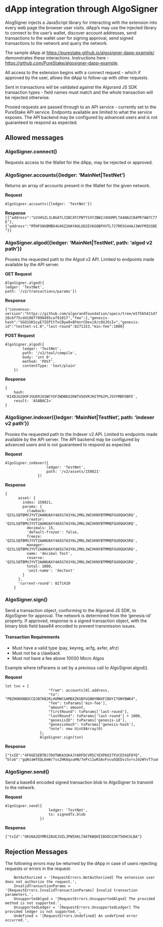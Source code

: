 # dApp integration through AlgoSigner

AlogSigner injects a JavaScript library for interacting with the extension into every web page the browser user visits. dApp’s may use the injected library to connect to the user’s wallet, discover account addresses, send transactions to the wallet user for signing approval, send signed transactions to the network and query the network. 

The sample dApp at https://purestake.github.io/algosigner-dapp-example/ demonstrates these interactions. Instructions here - https://github.com/PureStake/algosigner-dapp-example.

All access to the extension begins with a connect request -  which if approved by the user, allows the dApp to follow-up with other requests. 

Sent in transactions will be validated against the Algorand JS SDK transaction types - field names must match and the whole transaction will be rejected otherwise. 

Proxied requests are passed through to an API service - currently set to the PureStake API service. Endpoints available are limited to what the service exposes. The API backend may be configured by advanced users and is not guaranteed to respond as expected. 



## Allowed messages

### AlgoSigner.connect()
Requests access to the Wallet for the dApp, may be rejected or approved. 

### AlgoSigner.accounts({ledger: ‘MainNet|TestNet’) 
Returns an array of accounts present in the Wallet for the given network. 

**Request**

``` AlgoSigner.accounts({ledger: 'TestNet'}) ```

**Response**
```[{"address":"U2VHSZL3LNGATL3IBCXFCPBTYSXYZBW2J4OGMPLTA4NA2CB4PR7AW7C77E"},{"address":"MTHFSNXBMBD4U46Z2HAYAOLGD2EV6GQBPXVTL727RR3G44AJ3WVFMZGSBE"}]```

### AlgoSigner.algod({ledger: ‘MainNet|TestNet’, path: ‘algod v2 path’})
Proxies the requested path to the Algod v2 API. Limited to endpoints made available by the API server. 

**GET Request** 

```
AlgoSigner.algod({
ledger: 'TestNet', 
path: '/v2/transactions/params'})
```

**Response** 

``` {"consensus-version":"https://github.com/algorandfoundation/specs/tree/e5f565421d720c6f75cdd186f7098495caf9101f","fee":1,"genesis-hash":"SGO1GKSzyE7IEPItTxCByw9x8FmnrCDexi9/cOUJOiI=","genesis-id":"testnet-v1.0","last-round":8271323,"min-fee":1000} ```
      
**POST Request** 

``` 
AlgoSigner.algod({
        ledger: 'TestNet',
        path: '/v2/teal/compile',
        body: 'int 0',
        method: 'POST',
        contentType: 'text/plain'
    }) 
```

**Response**     
``` 
{
    hash: 'KI4DJG2OOFJGUERJGSWCYGFZWDNEU2KWTU56VRJHITP62PLJ5VYMBFDBFE',
    result: 'ASABACI='
} 
```


### AlgoSigner.indexer({ledger: ‘MainNet|TestNet’, path: ‘indexer v2 path’})
Proxies the requested path to the Indexer v2 API. Limited to endpoints made available by the API server. The API backend may be configured by advanced users and is not guaranteed to respond as expected. 

**Request** 
```
AlgoSigner.indexer({
                   ledger: 'TestNet',
                   path: '/v2/assets/150821'
               })
```

**Response**
```
{
      asset: {
        index: 150821,
        params: {
          clawback: 'Q2SLSQTBMVJYVT2AANUAXY4A5G7A3Y6L2M6L3WIXKNYBTMMQFGUOQGKSRQ',
          creator: 'Q2SLSQTBMVJYVT2AANUAXY4A5G7A3Y6L2M6L3WIXKNYBTMMQFGUOQGKSRQ',
          decimals: 15,
          'default-frozen': false,
          freeze: 'Q2SLSQTBMVJYVT2AANUAXY4A5G7A3Y6L2M6L3WIXKNYBTMMQFGUOQGKSRQ',
          manager: 'Q2SLSQTBMVJYVT2AANUAXY4A5G7A3Y6L2M6L3WIXKNYBTMMQFGUOQGKSRQ',
          name: 'decimal Test',
          reserve: 'Q2SLSQTBMVJYVT2AANUAXY4A5G7A3Y6L2M6L3WIXKNYBTMMQFGUOQGKSRQ',
          total: 1000,
          'unit-name': 'dectest'
        }
      },
      'current-round': 8271410
    }
```


### AlgoSigner.sign()
Send a transaction object, conforming to the Algorand JS SDK, to AlgoSigner for approval. The network is determined from the ‘genesis-id’ property. If approved, response is a signed transaction object, with the binary blob field base64 encoded to prevent transmission issues. 

#### Transaction Requirements
- Must have a valid type (pay, keyreg, acfg, axfer, afrz)
- Must not be a clawback
- Must not have a fee above 10000 Micro Algos

Example where txParams is set by a previous call to AlgoSigner.algod().

**Request**        
```
let txn = {
                    "from": accounts[0].address,
                    "to": "PBZHOKKNBUCCDJB7KB2KLHUMWCGAMBXZKGBFGGBHYNNXFIBOYI7ONYBWK4",
                    "fee": txParams['min-fee'],
                    "amount": amount,
                    "firstRound": txParams['last-round'],
                    "lastRound": txParams['last-round'] + 1000,
                    "genesisID": txParams['genesis-id'],
                    "genesisHash": txParams['genesis-hash'],
                    "note": new Uint8Array(0)
                };
                AlgoSigner.sign(txn)
```

**Response**
```
{"txID":"4F6GE5EBTBJ7DOTWKA3GK4JYARFDCVR5CYEXP6O27FUCE5SGFDYQ",
"blob":"gqNzaWfEQL6mW/7ss2HKAqsuHN/7ePx11wKSAvFocw5QEDvzSvrvJdzWYvT7ua8Lc0SS0zOmUDDaHQC/pGJ0PNqnu7W3qQKjdHhuiaNhbXQGo2ZlZc4AA7U4omZ2zgB+OrujZ2VurHRlc3RuZXQtdjEuMKJnaMQgSGO1GKSzyE7IEPItTxCByw9x8FmnrCDexi9/cOUJOiKibHbOAH4+o6NyY3bEIHhydylNDQQhpD9QdKWejLCMBgb5UYJTGCfDW3KgLsI+o3NuZMQgZM5ZNuFgR8pz2dHBgDlmHolfGgF96zX/X4x2bnAJ3aqkdHlwZaNwYXk="}
```
### AlgoSigner.send()
Send a base64 encoded signed transaction blob to AlgoSigner to transmit to the network.

**Request**

```
AlgoSigner.send({
                    ledger: 'TestNet',
                    tx: signedTx.blob
                })
```

**Response**
```
{"txId":"OKU6A2QYMRSZAUEJUZL3PW5XKLTA6TKWQHIIBXDCO3KT5OHCULBA"}
```

## Rejection Messages

The following errors may be returned by the dApp in case of users rejecting requests or errors in the request:

```
    NotAuthorized = '[RequestErrors.NotAuthorized] The extension user does not authorize the request.',
    InvalidTransactionParams = '[RequestErrors.InvalidTransactionParams] Invalid transaction parameters.',
    UnsupportedAlgod = '[RequestErrors.UnsupportedAlgod] The provided method is not supported.',
    UnsupportedLedger = '[RequestErrors.UnsupportedLedger] The provided ledger is not supported.',
    Undefined = '[RequestErrors.Undefined] An undefined error occurred.',
```
